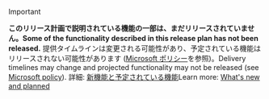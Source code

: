 > [!Important]
>  <span data-ttu-id="340d4-101">**このリリース計画で説明されている機能の一部は、まだリリースされていません。**</span><span class="sxs-lookup"><span data-stu-id="340d4-101">**Some of the functionality described in this release plan has not been released.**</span></span> <span data-ttu-id="340d4-102">提供タイムラインは変更される可能性があり、予定されている機能はリリースされない可能性があります ([Microsoft ポリシー](https://go.microsoft.com/fwlink/p/?linkid=2007332)を参照)。</span><span class="sxs-lookup"><span data-stu-id="340d4-102">Delivery timelines may change and projected functionality may not be released (see [Microsoft policy](https://go.microsoft.com/fwlink/p/?linkid=2007332)).</span></span> <span data-ttu-id="340d4-103">詳細: [新機能と予定されている機能](/dynamics365-release-plan/2019wave2/artificial-intelligence/dynamics365-product-visualize/planned-features)</span><span class="sxs-lookup"><span data-stu-id="340d4-103">Learn more: [What's new and planned](/dynamics365-release-plan/2019wave2/artificial-intelligence/dynamics365-product-visualize/planned-features)</span></span>
